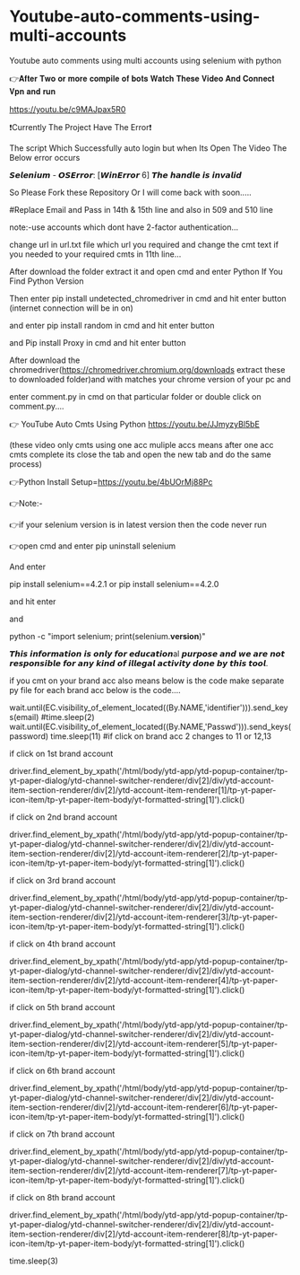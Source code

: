 # Youtube-auto-comments-using-multi-accounts
Youtube auto comments using multi accounts using selenium with python

👉𝐀𝐟𝐭𝐞𝐫 𝐓𝐰𝐨 𝐨𝐫 𝐦𝐨𝐫𝐞 𝐜𝐨𝐦𝐩𝐢𝐥𝐞 𝐨𝐟 𝐛𝐨𝐭𝐬 𝐖𝐚𝐭𝐜𝐡 𝐓𝐡𝐞𝐬𝐞 𝐕𝐢𝐝𝐞𝐨 𝐀𝐧𝐝 𝐂𝐨𝐧𝐧𝐞𝐜𝐭 𝐕𝐩𝐧 𝐚𝐧𝐝 𝐫𝐮𝐧

https://youtu.be/c9MAJpax5R0

❗Currently The Project Have The Error❗

The script Which Successfully auto login but when Its Open The Video The Below error occurs

𝙎𝙚𝙡𝙚𝙣𝙞𝙪𝙢 - 𝙊𝙎𝙀𝙧𝙧𝙤𝙧: [𝙒𝙞𝙣𝙀𝙧𝙧𝙤𝙧 6] 𝙏𝙝𝙚 𝙝𝙖𝙣𝙙𝙡𝙚 𝙞𝙨 𝙞𝙣𝙫𝙖𝙡𝙞𝙙

So Please Fork these Repository Or I will come back with soon.....

#Replace Email and Pass in 14th & 15th line and also in 509 and 510 line 

note:-use accounts which dont have 2-factor authentication...

change url in url.txt file which url you required and change the cmt text if you needed to your required cmts in 11th line...

After download the folder extract it and open cmd and enter Python If You Find Python Version

Then enter pip install undetected_chromedriver in cmd and hit enter button (internet connection will be in on)

and enter pip install random in cmd and hit enter button

and Pip install Proxy in cmd and hit enter button

After download the chromedriver(https://chromedriver.chromium.org/downloads extract these to downloaded folder)and with matches your chrome version of your pc and

enter comment.py in cmd on that particular folder or double click on comment.py.... 

👉 YouTube Auto Cmts Using Python https://youtu.be/JJmyzyBl5bE

(these video only cmts using one acc muliple accs means after one acc cmts complete its close the tab and open the new tab and do the same process)

👉Python Install Setup=https://youtu.be/4bUOrMj88Pc

👉Note:-

👉if your selenium version is in latest version then 
the code never run 

👉open cmd and enter pip uninstall selenium

And enter 

pip install selenium==4.2.1
or
pip install selenium==4.2.0

and hit enter 

and 

python -c "import selenium; print(selenium.__version__)"
<to check the current version of selenium>


𝙏𝙝𝙞𝙨 𝙞𝙣𝙛𝙤𝙧𝙢𝙖𝙩𝙞𝙤𝙣 𝙞𝙨 𝙤𝙣𝙡𝙮 𝙛𝙤𝙧 𝙚𝙙𝙪𝙘𝙖𝙩𝙞𝙤𝙣al 𝙥𝙪𝙧𝙥𝙤𝙨𝙚 𝙖𝙣𝙙 𝙬𝙚 𝙖𝙧𝙚 𝙣𝙤𝙩 𝙧𝙚𝙨𝙥𝙤𝙣𝙨𝙞𝙗𝙡𝙚 𝙛𝙤𝙧 𝙖𝙣𝙮 𝙠𝙞𝙣𝙙 𝙤𝙛 𝙞𝙡𝙡𝙚𝙜𝙖𝙡 𝙖𝙘𝙩𝙞𝙫𝙞𝙩𝙮 𝙙𝙤𝙣𝙚 𝙗𝙮 𝙩𝙝𝙞𝙨 𝙩𝙤𝙤𝙡.

if you cmt on your brand acc also means below is the code make separate py file for each brand acc below is the code....

wait.until(EC.visibility_of_element_located((By.NAME,'identifier'))).send_keys(email)
#time.sleep(2)
wait.until(EC.visibility_of_element_located((By.NAME,'Passwd'))).send_keys(password)
time.sleep(11) #if click on brand acc 2 changes to 11 or 12,13

if click on 1st brand account

driver.find_element_by_xpath('/html/body/ytd-app/ytd-popup-container/tp-yt-paper-dialog/ytd-channel-switcher-renderer/div[2]/div/ytd-account-item-section-renderer/div[2]/ytd-account-item-renderer[1]/tp-yt-paper-icon-item/tp-yt-paper-item-body/yt-formatted-string[1]').click()

if click on 2nd brand account

driver.find_element_by_xpath('/html/body/ytd-app/ytd-popup-container/tp-yt-paper-dialog/ytd-channel-switcher-renderer/div[2]/div/ytd-account-item-section-renderer/div[2]/ytd-account-item-renderer[2]/tp-yt-paper-icon-item/tp-yt-paper-item-body/yt-formatted-string[1]').click()

if click on 3rd brand account

driver.find_element_by_xpath('/html/body/ytd-app/ytd-popup-container/tp-yt-paper-dialog/ytd-channel-switcher-renderer/div[2]/div/ytd-account-item-section-renderer/div[2]/ytd-account-item-renderer[3]/tp-yt-paper-icon-item/tp-yt-paper-item-body/yt-formatted-string[1]').click()

if click on 4th brand account

driver.find_element_by_xpath('/html/body/ytd-app/ytd-popup-container/tp-yt-paper-dialog/ytd-channel-switcher-renderer/div[2]/div/ytd-account-item-section-renderer/div[2]/ytd-account-item-renderer[4]/tp-yt-paper-icon-item/tp-yt-paper-item-body/yt-formatted-string[1]').click()

if click on 5th brand account

driver.find_element_by_xpath('/html/body/ytd-app/ytd-popup-container/tp-yt-paper-dialog/ytd-channel-switcher-renderer/div[2]/div/ytd-account-item-section-renderer/div[2]/ytd-account-item-renderer[5]/tp-yt-paper-icon-item/tp-yt-paper-item-body/yt-formatted-string[1]').click()

if click on 6th brand account

driver.find_element_by_xpath('/html/body/ytd-app/ytd-popup-container/tp-yt-paper-dialog/ytd-channel-switcher-renderer/div[2]/div/ytd-account-item-section-renderer/div[2]/ytd-account-item-renderer[6]/tp-yt-paper-icon-item/tp-yt-paper-item-body/yt-formatted-string[1]').click()

if click on 7th brand account

driver.find_element_by_xpath('/html/body/ytd-app/ytd-popup-container/tp-yt-paper-dialog/ytd-channel-switcher-renderer/div[2]/div/ytd-account-item-section-renderer/div[2]/ytd-account-item-renderer[7]/tp-yt-paper-icon-item/tp-yt-paper-item-body/yt-formatted-string[1]').click()

if click on 8th brand account

driver.find_element_by_xpath('/html/body/ytd-app/ytd-popup-container/tp-yt-paper-dialog/ytd-channel-switcher-renderer/div[2]/div/ytd-account-item-section-renderer/div[2]/ytd-account-item-renderer[8]/tp-yt-paper-icon-item/tp-yt-paper-item-body/yt-formatted-string[1]').click()

time.sleep(3)
